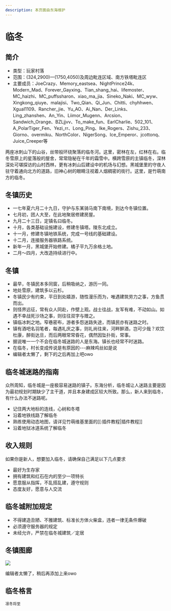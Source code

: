 ```yaml
---
description: 本页面由东海维护
---
```


# 临冬

## 简介

* 类型：玩家村落
* 范围：\(324,2900\)—\(1750,4050\)及周边毗连区域、南方铁塔毗连区 
* 主要成员：JoeCrazy、Memory\_eastsea、NightPrince24k、Modern\_Mad、Forever\_Gayxing、Tian\_shang\_hai、lifemoster、MC\_haizhi、MC\_puffssharon、xiao\_ma\_jia、Sineko\_Naki、MC\_wyw、Xingkong\_qiuye、malajisi、Two\_Qian、Qi\_Jun、Chitti、chyhhwen、XguaI1109、Rancher\_jie、Yu\_AO、Ai\_Nan、Der\_Links、Ling\_zhanshen、An\_Yin、Liimor\_Mugenn、Arcsion、Sandwich\_Orange、BZLjjvv、To\_make\_fun、EarlCharlie、502\_101、A\_PolarTiger\_Fen、Yezi\_rr、Long\_Ping、Ike\_Rogers、Zishu\_233、Giorno、overmiku、NorthColor、NigerSong、Ice\_Emperor、jcottonq、Juice\_Creeper等

两座冰刺山下的山谷，丝带般环绕聚落的临冬河。这里，密林在左，红林在右。临冬雪原上的星落般的屋舍，常常隐秘在千年的霜雪中。横跨雪原的主镇临冬，深林深处可堪探访的山村西林，更有冰刺山后建设中的机场与幻想。黑城堡里的守夜人驻守着通向北方的道路，旧神心树的眼睛注视着人烟稠密的街行。这里，是竹萌南方的临冬。

## 冬镇历史

* 一七年夏六月二十九日，守护与东某骑马南下南境，到达今冬镇位置。
* 七月初，团人大至，在此地聚居修建房屋。
* 九月二十三日，定镇名曰临冬。
* 十月，各类基础设施建设，修建冬镇塔。陵东北成立。
* 十一月，修建冬镇地铁系统，完成一号线的基础建设。
* 十二月，连接服务器铁路系统。
* 新年一月，黑城堡开始修建。橘子平九万余格土地。
* 二月～四月，大改造持续进行中。

## 冬镇

* 最早，冬镇民本多同窗，后稍吸纳之，游历一同。
* 地处雪原，建筑多以云杉。
* 冬镇民少有约束，平日到处嬉游，随性漫乐而为，唯遇建筑劳力之事，方鱼贯而出。
* 则怪界远征，常有众人同赴，作壁上观。战士往战，友军有难，不动如山。如遇不幸战死沙场之事，则往往双字与赠之。
* 镇临冰刺之地。窄巷密布，游者多怨迷路失途，而镇民亦有迷路之时。
* 镇有酒吧名羽笔者，每遇礼庆之事，则礼尚往来，河畔醉酒，岂可少哉？欢饮杜康，醉街达旦，而后两眼常常昏花，偶然因坠扑街，常事。
* 据说唯一一个不会在临冬城迷路的人是东海。镇长也经常不时迷路。
* 在临冬，村长变成传说是有原因的---麻辣鸡丝如是说
* 编辑者太懒了，剩下的之后再加上吧owo

## 临冬城迷路的指南

众所周知，临冬城是一座极容易迷路的镇子。东海分析，临冬城让人迷路主要是因为最初规划时期缺少了主干道，并且本身建成区较大所致。那么，新人来到临冬，有什么办法不迷路呢。

* 记住两大地标的连线，心树和冬塔
* 沿着地铁线路了解临冬
* 熟练使用动态地图，请详见竹萌维基里面的\[\[:插件教程\|插件教程\]\]
* 沿着地狱冰道系统了解临冬

## 收入规则

如果你是新人，想要加入临冬，请确保自己满足以下几点要求

* 最好为生存家
* 拥有建筑和红石在内的至少一项特长
* 愿意服从指挥，不乱搭乱建，遵守规则
* 态度友好，愿意与人交流

## 临冬城附加规定

* 不得建造丑陋、不雅建筑、标准长方体火柴盒，违者一律无条件爆破
* 必须遵守服务器的规定
* 未经允许，严禁在临冬城建筑／定居

## 冬镇图廊
![](https://i.loli.net/2018/04/21/5adb0721b8203.png)

编辑者太懒了，稍后再添加上来owo

## 临冬格言

`凛冬将至`

